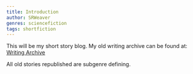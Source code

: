 ```yaml
---
title: Introduction
author: SRWeaver
genres: sciencefiction
tags: shortfiction
---
```

This will be my short story blog. My old writing archive can be found at: [Writing Archive](https://lwflouisa.github.io/WritingArchive)

All old stories republished are subgenre defining.
